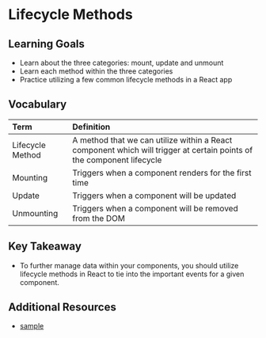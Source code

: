 # Lifecycle Methods

## Learning Goals
- Learn about the three categories: mount, update and unmount
- Learn each method within the three categories
- Practice utilizing a few common lifecycle methods in a React app


## Vocabulary
| Term     | Definition     |
| :------------- | :------------- |
| Lifecycle Method       | A method that we can utilize within a React component which will trigger at certain points of the component lifecycle       |
| Mounting | Triggers when a component renders for the first time |
| Update | Triggers when a component will be updated |
| Unmounting |Triggers when a component will be removed from the DOM |

## Key Takeaway
- To further manage data within your components, you should utilize lifecycle methods in React to tie into the important events for a given component. 

## Additional Resources
- [sample]()
